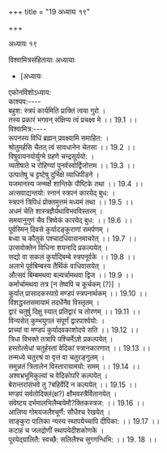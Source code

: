 +++
title = "19 अध्यायः १९"

+++





अध्यायः १९  




विश्वामित्रसंहितायाः अध्यायाः  

- [अध्यायः



























एकोनविंशोऽध्याय:  
काश्यप:----  
बहुश: स्त्रपं कार्यमिति प्राक्तिं त्वया गुरो ।  
तस्य प्रकारं भगवन् संक्षिप्य त्वं प्रचक्ष्व मे ।। 19.1 ।।  
विश्वामित्र:----  
रूपनस्य विधिं ब्रह्मन् प्रवक्ष्यामि समाहित: ।  
श्रोतुमर्हसि चैतत् त्वं सावधानेन चेतसा ।। 19.2 ।।  
विषुवायनयोर्युग्मे ग्रहणे चन्द्रसूर्ययो: ।  
व्यतीषाते च रोहिण्यां पुनर्वस्वोर्द्विजोत्तम ।। 19.3 ।।  
उत्पातेषु च ट्टष्टेषु दुर्भिक्षे व्याधिपीडने ।  
यजमानस्य जन्मर्क्षे शान्तिके पौष्टिके तथा ।। 19.4 ।।  
अत्सवाद्यन्तयो: स्नानं स्त्रपनं कारयेद् बुध: ।  
स्त्रपनं त्रिपिधं प्रोक्तमुत्तमं मध्यमं तथा ।। 19.5 ।।  
अधमं चेति शास्त्रज्ञैर्यथाविभवविस्तरम् ।  
समयानुगुणं चैव त्रिष्वेकं कारयेद् बुध: ।। 19.6 ।।  
पूर्वस्मिन् दिवसे कुर्यादङ्कुराणां समर्पणम् ।  
बध्वा च कौतुकं पश्चादधिवासनमाचरेत् ।। 19.7 ।।  
उत्सवोक्तेन विधिना शयनादि प्रकल्पयेत् ।  
सद्यो वा सकलं कुर्याद्बिम्बे स्त्रपनूर्वके ।। 19.8 ।।  
अलाभे पूर्वबिम्बस्य तैर्थिकं वाधिवासयेत् ।  
औत्सवं बिम्बमथवा बल्यर्चामथवा द्विज ।। 19.9 ।।  
कर्मार्चामथवा तत्र \[न तेष्वपि च कूर्चकम् (?)\] ।  
कुर्यात् प्रासादकस्याग्रे मण्डपं स्त्रपनार्थकम् ।। 19.10 ।।  
विंशद्धस्तसमायामं तदर्धेनैव विस्तृतम् ।  
द्वारं चतुर्षु दिक्षु स्यात् प्रतिद्वारं च तोरणम् ।। 19.11 ।।  
विन्यसेत् कुम्भयुगलं संपूर्णं द्वारपार्श्वयो: ।  
प्राच्यां वा मण्डपं कुर्यादवकाशोदये सति ।। 19.12 ।।  
त्रिधा विभक्ते तत्रापि पश्चिर्मेऽशे प्रकल्पयेत् ।  
हस्तोत्सेधां चतुर्हस्तां वेदिकां स्त्रानकारणात् ।। 19.13 ।।  
तन्मध्ये चतुरश्रं वा वृत्तं वा चतुरङ्गुलम् ।  
समुन्नतं त्रितालेन विस्तारायामयो: समम् ।। 19.14 ।।  
अश्वभ्रभूमिकुल्यां च वेदिकोपरि कल्पयेत् ।  
बेरान्तरांसंभवे तु ?बहिर्वेदिं न कल्पयेत् ।। 19.15 ।।  
मण्डपं सर्वतोदिक्लं(क्ष?) क्षौमवस्त्रैर्वितानयेत् ।  
संवेष्टय दर्भमालभिलैम्बयेमौ?क्तिकस्त्रज: ।। 19.16 ।।  
आलिप्य गोमयजलैश्चूर्णै: सौधैश्च रेखयेत् ।  
साङ्कुरा पालिका न्यस्य स्थापयेच्चापि दीपिका: ।। 19.17 ।।  
कटाहं च जलद्रोणीं स्थापयेदीशकोणके ।  
पूरयेद्‌ग्रालितै: स्वच्छै: सलिलैश्च सुगगन्धिभि: ।। 19. 18 ।।
